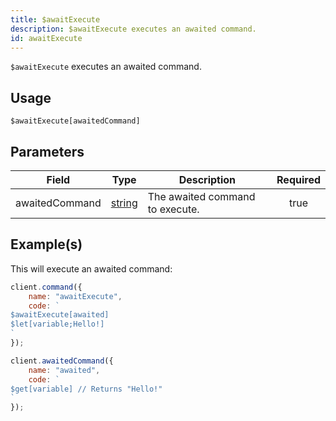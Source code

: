 ```yaml
---
title: $awaitExecute
description: $awaitExecute executes an awaited command.
id: awaitExecute
---
```


`$awaitExecute` executes an awaited command.

## Usage

```aoi
$awaitExecute[awaitedCommand]
```

## Parameters

| Field          | Type                                                                                              | Description                     | Required |
| -------------- | ------------------------------------------------------------------------------------------------- | ------------------------------- | :------: |
| awaitedCommand | [string](https://developer.mozilla.org/en-US/docs/Web/JavaScript/Reference/Global_Objects/String) | The awaited command to execute. |   true   |

## Example(s)

This will execute an awaited command:

```js
client.command({
    name: "awaitExecute",
    code: `
$awaitExecute[awaited]
$let[variable;Hello!]
`
});
```

```js
client.awaitedCommand({
    name: "awaited",
    code: `
$get[variable] // Returns "Hello!"
`
});
```
